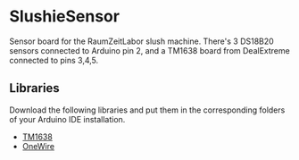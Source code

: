 # SlushieSensor

Sensor board for the RaumZeitLabor slush machine. There's 3 DS18B20 sensors connected to Arduino pin 2, and a TM1638 board from DealExtreme connected to pins 3,4,5.

## Libraries
Download the following libraries and put them in the corresponding folders of your Arduino IDE installation.
* [TM1638](https://code.google.com/p/tm1638-library/)
* [OneWire](http://www.pjrc.com/teensy/td_libs_OneWire.html)
